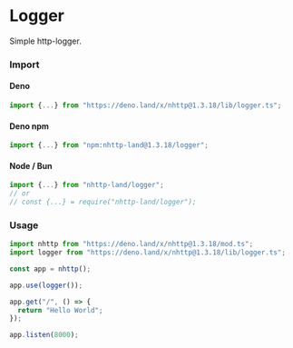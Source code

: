 # Logger
Simple http-logger.

### Import
#### Deno
```ts
import {...} from "https://deno.land/x/nhttp@1.3.18/lib/logger.ts";
```
#### Deno npm
```ts
import {...} from "npm:nhttp-land@1.3.18/logger";
```
#### Node / Bun
```ts
import {...} from "nhttp-land/logger";
// or
// const {...} = require("nhttp-land/logger");
```

### Usage
```ts
import nhttp from "https://deno.land/x/nhttp@1.3.18/mod.ts";
import logger from "https://deno.land/x/nhttp@1.3.18/lib/logger.ts";

const app = nhttp();

app.use(logger());

app.get("/", () => {
  return "Hello World";
});

app.listen(8000);
```